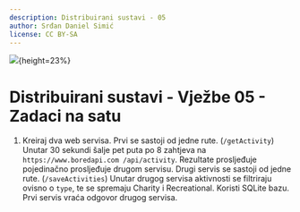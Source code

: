 ```yaml
---
description: Distribuirani sustavi - 05
author: Srđan Daniel Simić
license: CC BY-SA
---
```


![](fipu.png){height=23%}

# Distribuirani sustavi - Vježbe 05 - Zadaci na satu

1. Kreiraj dva web servisa.
Prvi se sastoji od jedne rute. (`/getActivity`)
Unutar 30 sekundi šalje pet puta po 8 zahtjeva na 
`https://www.boredapi.com
/api/activity`.
Rezultate prosljeđuje pojedinačno prosljeđuje drugom servisu.
Drugi servis se sastoji od jedne rute. (`/saveActivities`)
Unutar drugog servisa aktivnosti se filtriraju ovisno o `type`,
te se spremaju Charity i Recreational.
Koristi SQLite bazu.
Prvi servis vraća odgovor drugog servisa.
